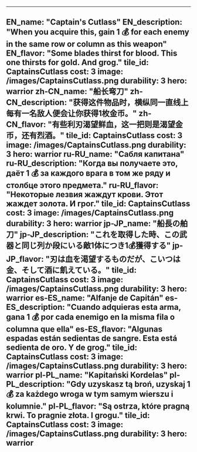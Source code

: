---

EN_name: "Captain's Cutlass"
EN_description: "When you acquire this, gain 1 💰 for each enemy in the same row or column as this weapon"
EN_flavor: "Some blades thirst for blood. This one thirsts for gold. And grog."
tile_id: CaptainsCutlass
cost: 3
image: /images/CaptainsCutlass.png
durability: 3
hero: warrior
zh-CN_name: "船长弯刀"
zh-CN_description: "获得这件物品时，横纵同一直线上每有一名敌人便会让你获得1枚金币。"
zh-CN_flavor: "有些利刃渴望鲜血，这一把则是渴望金币，还有烈酒。"
tile_id: CaptainsCutlass
cost: 3
image: /images/CaptainsCutlass.png
durability: 3
hero: warrior
ru-RU_name: "Сабля капитана"
ru-RU_description: "Когда вы получаете это, даёт 1 💰 за каждого врага в том же ряду и столбце этого предмета."
ru-RU_flavor: "Некоторые лезвия жаждут крови. Этот жаждет золота. И грог."
tile_id: CaptainsCutlass
cost: 3
image: /images/CaptainsCutlass.png
durability: 3
hero: warrior
jp-JP_name: "船長の舶刀"
jp-JP_description: "これを取得した時、この武器と同じ列か段にいる敵1体につき1💰獲得する"
jp-JP_flavor: "刃は血を渇望するものだが、こいつは金、そして酒に飢えている。"
tile_id: CaptainsCutlass
cost: 3
image: /images/CaptainsCutlass.png
durability: 3
hero: warrior
es-ES_name: "Alfanje de Capitán"
es-ES_description: "Cuando adquieras esta arma, gana 1 💰 por cada enemigo en la misma fila o columna que ella"
es-ES_flavor: "Algunas espadas están sedientas de sangre. Esta está sedienta de oro. Y de grog."
tile_id: CaptainsCutlass
cost: 3
image: /images/CaptainsCutlass.png
durability: 3
hero: warrior
pl-PL_name: "Kapitański Kordelas"
pl-PL_description: "Gdy uzyskasz tą broń, uzyskaj 1 💰 za każdego wroga w tym samym wierszu i kolumnie."
pl-PL_flavor: "Są ostrza, które pragną krwi. To pragnie złota. I grogu."
tile_id: CaptainsCutlass
cost: 3
image: /images/CaptainsCutlass.png
durability: 3
hero: warrior
---